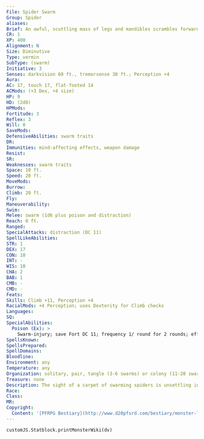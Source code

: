 ```yaml
---
File: Spider Swarm
Group: Spider
aliases: 
Brief: An awful, scuttling mass of legs and mandibles scrambles forward out of the darkness.
CR: 1
XP: 400
Alignment: N
Size: Diminutive
Type: vermin
SubType: (swarm)
Initiative: 3
Senses: darkvision 60 ft., tremorsense 30 ft.; Perception +4
Aura: 
AC: 17, touch 17, flat-footed 14
ACMods: (+3 Dex, +4 size)
HP: 9
HD: (2d8)
HPMods: 
Fortitude: 3
Reflex: 3
Will: 0
SaveMods: 
DefensiveAbilities: swarm traits
DR: 
Immunities: mind-affecting effects, weapon damage
Resist: 
SR: 
Weaknesses: swarm traits
Space: 10 ft.
Speed: 20 ft.
MoveMods: 
Burrow: 
Climb: 20 ft.
Fly: 
Maneuverability: 
Swim: 
Melee: swarm (1d6 plus poison and distraction)
Reach: 0 ft.
Ranged: 
SpecialAttacks: distraction (DC 11)
SpellLikeAbilities: 
STR: 1
DEX: 17
CON: 10
INT: -
WIS: 10
CHA: 2
BAB: 1
CMB: -
CMD: -
Feats: 
Skills: Climb +11, Perception +4
RacialMods: +4 Perception; uses Dexterity for Climb checks
Languages: 
SQ: 
SpecialAbilities:
  Poison (Ex): >
    Swarm-injury; save Fort DC 11; frequency 1/ round for 2 rounds; effect 1d2 Str; cure 1 save. The save DC is Constitution-based.
SpellsKnown: 
SpellsPrepared: 
SpellDomains: 
Bloodline: 
Environment: any
Temperature: any
Organization: solitary, pair, tangle (3-6 swarms) or colony (11-20 swarms)
Treasure: none
Description: The sight of a carpet of swarming spiders is unsettling indeed-particularly when the swarm is made up of spiders each the size of a gold coin and possessing bladelike mandibles capable of lacerating flesh with sickening ease. A swarm of spiders is a colonial mass of arachnids that relies on overwhelming much larger prey with sheer numbers rather than catching smaller snacks. While spider swarms spin webs, these webs are incapable of catching larger prey and typically serve the swarm as a lair rather than a method of capturing dinner.
Race: 
Class: 
MR: 
Copyright:
  Content: '[PFRPG Bestiary](http://www.d20pfsrd.com/bestiary/monster-listings/vermin/spider/spider-swarm)'
---
```

```dataviewjs
customJS.Statblock.printMonsterWiki(dv)
```
